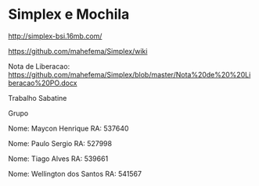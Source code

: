 # Simplex e Mochila

http://simplex-bsi.16mb.com/

https://github.com/mahefema/Simplex/wiki

Nota de Liberacao:  https://github.com/mahefema/Simplex/blob/master/Nota%20de%20%20Liberacao%20PO.docx

Trabalho Sabatine

Grupo

Nome: Maycon Henrique RA: 537640

Nome: Paulo Sergio RA: 527998

Nome: Tiago Alves RA:  539661

Nome: Wellington dos Santos RA: 541567
